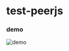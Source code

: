 # test-peerjs

### demo
![demo](https://user-images.githubusercontent.com/42241308/141886693-aefe63ef-ad4a-421e-aeb0-83e3f57af392.gif)
